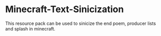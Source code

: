 # Minecraft-Text-Sinicization
This resource pack can be used to sinicize the end poem, producer lists and splash in minecraft.
